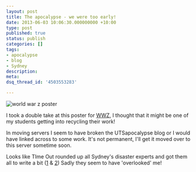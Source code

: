 ```yaml
---
layout: post
title: The apocalypse - we were too early!
date: 2013-06-03 10:06:30.000000000 +10:00
type: post
published: true
status: publish
categories: []
tags:
- apocalypse
- blog
- Sydney
description:
meta:
dsq_thread_id: '4503553283'

---
```

<p><img class="alignnone size-large wp-image-1391" alt="world war z poster" src="{{ site.baseurl }}/assets/worldwarzposter1-1024x463.jpg" /></p>
<p>I took a double take at this poster for <a href="http://www.worldwarzmovie.com/">WWZ</a>, I thought that it might be one of my students getting into recycling their work!</p>
<p>In moving servers I seem to have broken the UTSapocalypse blog or I would have linked across to some work. It's not permanent, I'll get it moved over to this server sometime soon.</p>
<p>Looks like TIme Out rounded up all Sydney's disaster experts and got them all to write a bit (<a href="http://www.au.timeout.com/sydney/the-bridge/features/9359/apocalypse-sydney-part-1">1</a> & <a href="http://www.au.timeout.com/sydney/the-bridge/features/9365/apocalypse-sydney-part-2">2</a>) Sadly they seem to have 'overlooked' me!</p>
